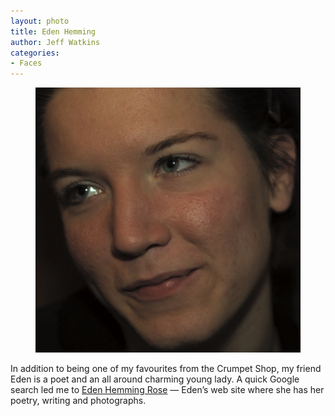 ```yaml
---
layout: photo
title: Eden Hemming
author: Jeff Watkins
categories:
- Faces
---
```


<figure><img class="photo" src="/photos/CRW_2087_RJ.jpg"></figure>

In addition to being one of my favourites from the Crumpet Shop, my friend
Eden is a poet and an all around charming young lady. A quick Google search
led me to [Eden Hemming Rose][1] — Eden’s web site where she has her poetry,
writing and photographs.

   [1]: http://www.digitalisindustries.com/ehr_index.html

